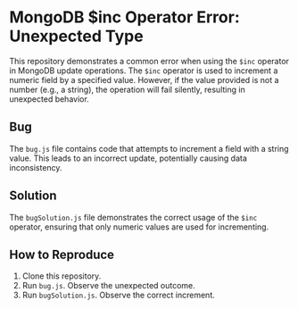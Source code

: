 # MongoDB $inc Operator Error: Unexpected Type

This repository demonstrates a common error when using the `$inc` operator in MongoDB update operations. The `$inc` operator is used to increment a numeric field by a specified value. However, if the value provided is not a number (e.g., a string), the operation will fail silently, resulting in unexpected behavior. 

## Bug

The `bug.js` file contains code that attempts to increment a field with a string value. This leads to an incorrect update, potentially causing data inconsistency.

## Solution

The `bugSolution.js` file demonstrates the correct usage of the `$inc` operator, ensuring that only numeric values are used for incrementing.

## How to Reproduce

1. Clone this repository.
2. Run `bug.js`. Observe the unexpected outcome.
3. Run `bugSolution.js`. Observe the correct increment.
